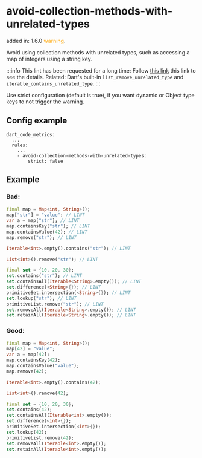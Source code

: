 # avoid-collection-methods-with-unrelated-types

added in: 1.6.0 <span style="color: orange">warning</span>.

Avoid using collection methods with unrelated types, such as accessing a map of integers using a string key.

:::info
This lint has been requested for a long time: Follow <u>[this link](https://github.com/dart-lang/linter/issues/1307)</u> this link to see the details.
Related: Dart's built-in `list_remove_unrelated_type` and `iterable_contains_unrelated_type`. :::

Use strict configuration (default is true), if you want dynamic or Object type keys to not trigger the warning.

## Config example
```dart:
dart_code_metrics:
  ...
  rules:
    ...
    - avoid-collection-methods-with-unrelated-types:
        strict: false
```
## Example

### Bad:

```dart
final map = Map<int, String>();
map["str"] = "value"; // LINT
var a = map["str"]; // LINT
map.containsKey("str"); // LINT
map.containsValue(42); // LINT
map.remove("str"); // LINT

Iterable<int>.empty().contains("str"); // LINT

List<int>().remove("str"); // LINT

final set = {10, 20, 30};
set.contains("str"); // LINT
set.containsAll(Iterable<String>.empty()); // LINT
set.difference(<String>{}); // LINT
primitiveSet.intersection(<String>{}); // LINT
set.lookup("str"); // LINT
primitiveList.remove("str"); // LINT
set.removeAll(Iterable<String>.empty()); // LINT
set.retainAll(Iterable<String>.empty()); // LINT
```

### Good:

```dart
final map = Map<int, String>();
map[42] = "value";
var a = map[42];
map.containsKey(42);
map.containsValue("value");
map.remove(42);

Iterable<int>.empty().contains(42);

List<int>().remove(42);

final set = {10, 20, 30};
set.contains(42);
set.containsAll(Iterable<int>.empty());
set.difference(<int>{});
primitiveSet.intersection(<int>{});
set.lookup(42);
primitiveList.remove(42);
set.removeAll(Iterable<int>.empty());
set.retainAll(Iterable<int>.empty());
```
